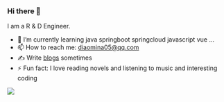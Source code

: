 ### Hi there 👋

I am a R &amp; D Engineer.  

- 🌱 I’m currently learning java springboot springcloud javascript vue ...  
- 📫 How to reach me: diaomina05@qq.com
- ✍️ Write [blogs](https://blog.csdn.net/qq_36821517?type=blog) sometimes
- ⚡ Fun fact: I love reading novels and listening to music and interesting coding


![](https://github-readme-stats.vercel.app/api?username=diaomina)
